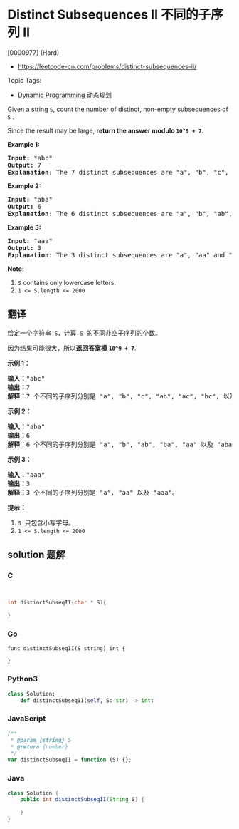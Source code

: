 # Distinct Subsequences II 不同的子序列 II

[0000977] (Hard)

- https://leetcode-cn.com/problems/distinct-subsequences-ii/

Topic Tags:

- [Dynamic Programming 动态规划](https://leetcode-cn.com/tag/dynamic-programming/)

Given a string `S`, count the number of distinct, non-empty subsequences of `S` .

Since the result may be large, **return the answer modulo `10^9 + 7`**.

**Example 1:**

<pre><strong>Input: </strong><span id="example-input-1-1">"abc"</span>
<strong>Output: </strong><span id="example-output-1">7</span>
<span><strong>Explanation</strong>: The 7 distinct subsequences are "a", "b", "c", "ab", "ac", "bc", and "abc".</span>
</pre>

**Example 2:**

<pre><strong>Input: </strong><span id="example-input-2-1">"aba"</span>
<strong>Output: </strong><span id="example-output-2">6
</span><strong>Explanation</strong>: The 6 distinct subsequences are "a", "b", "ab", "ba", "aa" and "aba".
</pre>

**Example 3:**

<pre><strong>Input: </strong><span id="example-input-3-1">"aaa"</span>
<strong>Output: </strong><span id="example-output-3">3
</span><strong>Explanation</strong>: The 3 distinct subsequences are "a", "aa" and "aaa".
</pre>

**Note:**

1.  `S` contains only lowercase letters.
2.  `1 <= S.length <= 2000`

## 翻译

给定一个字符串  `S`，计算  `S`  的不同非空子序列的个数。

因为结果可能很大，所以**返回答案模** **`10^9 + 7`**.

**示例 1：**

<pre><strong>输入：</strong>"abc"
<strong>输出：</strong>7
<strong>解释：</strong>7 个不同的子序列分别是 "a", "b", "c", "ab", "ac", "bc", 以及 "abc"。
</pre>

**示例 2：**

<pre><strong>输入：</strong>"aba"
<strong>输出：</strong>6
<strong>解释：</strong>6 个不同的子序列分别是 "a", "b", "ab", "ba", "aa" 以及 "aba"。
</pre>

**示例 3：**

<pre><strong>输入：</strong>"aaa"
<strong>输出：</strong>3
<strong>解释：</strong>3 个不同的子序列分别是 "a", "aa" 以及 "aaa"。
</pre>

**提示：**

1.  `S`  只包含小写字母。
2.  `1 <= S.length <= 2000`

## solution 题解

### C

```c


int distinctSubseqII(char * S){

}


```

### Go

```golang
func distinctSubseqII(S string) int {

}
```

### Python3

```python
class Solution:
    def distinctSubseqII(self, S: str) -> int:

```

### JavaScript

```javascript
/**
 * @param {string} S
 * @return {number}
 */
var distinctSubseqII = function (S) {};
```

### Java

```java
class Solution {
    public int distinctSubseqII(String S) {

    }
}
```
